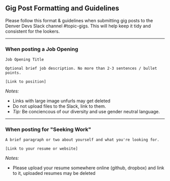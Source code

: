 
## Gig Post Formatting and Guidelines


Please follow this format & guidelines when submitting gig posts to the Denver Devs Slack channel #topic-gigs. This will help keep it tidy and consistent for the lookers.

------

### When posting a Job Opening
```
Job Opening Title

Optional brief job description. No more than 2-3 sentences / bullet points. 

[Link to position]
```
_Notes:_ 
- Links with large image unfurls may get deleted
- Do not upload files to the Slack, link to them.
- *Tip:* Be conciencous of our diversity and use gender neutral language.

---

### When posting for "Seeking Work" 
```
A brief paragraph or two about yourself and what you're looking for.
 
[Link to your resume or website]
```

_Notes:_ 
- Please upload your resume somewhere online (github, dropbox) and link to it, uploaded resumes may be deleted

